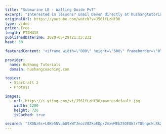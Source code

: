 ```yaml
---
title: "Submarine LE - Walling Guide PvT"
excerpt: "Interested in lessons? Email Devon directly at hushangtutorials@outlook.com ------------------------------------------------------------------------------------------------------- Want to support HuShang Tutorials directly? Patreon is a website where you can contribute a monthly donation that will help"
originalUrl: https://youtube.com/watch?v=J56lfLzHf30
type: video
price: Free
length: PT2M41S
publishedDateTime: 2020-05-29T21:35:23Z
heat: 50

featuredContent: "<iframe width=\"800\" height=\"500\" frameborder=\"0\" src=\"https://www.youtube.com/embed/J56lfLzHf30\" allow=\"accelerometer; autoplay; encrypted-media; gyroscope; picture-in-picture\" allowfullscreen></iframe>"

provider:
  name: HuShang Tutorials
  domain: hushangcoaching.com

topics:
  - StarCraft 2
  - Protoss

images:
  - url: https://i.ytimg.com/vi/J56lfLzHf30/maxresdefault.jpg
    width: 1280
    height: 720
    isCached: true

secured: "3XGNz6s+L0Ke5NVubU9xWTJeozV0ZkoEDp/2mxwMEb25OEOktrT8bnpckL8k2FzskspahOGCFbDBkUiRBby1fzp6XAuluAsGi/V2r36+Pwfg2EhJ5fjdrdodXIBro7BVaW0MMhUfNotIwCLQbh3sGaXCq2b8YTevRqPkFPrL0/0K403rAbycTo1sVr5uQHMTV1izh+XawgUb9D5HRZ4/zgZv3JBN5NH3aHu9tVSa+uvvQSPlx9KZd+kpNJtSpvgRsfATfv1GQpOCO/EdGdUzp69jJ5UxQ50wTr+ZaeAwXRKpRHIh2HvOOxLm2EzFQcvBXXGmoDcgKZRVP0RfJVvu3wt3ixmf5KgV23ZvIxkWaeEkSKiQ2DwXVLWNJf38IBXUHyrJ534rm/nxeqN94jf7cTqmn4HueziKwMt4COQYcr8=;+RQS67EMLTqEkyP3xnsMVA=="
---
```


